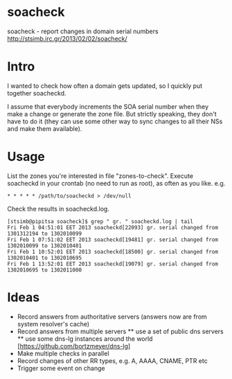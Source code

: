 soacheck
========
soacheck - report changes in domain serial numbers
http://stsimb.irc.gr/2013/02/02/soacheck/

Intro
=====
I wanted to check how often a domain gets updated, so I quickly put together
soacheckd.

I assume that everybody increments the SOA serial number when they make a change
or generate the zone file. But strictly speaking, they don't have to do it (they
can use some other way to sync changes to all their NSs and make them available).

Usage
=====
List the zones you're interested in file "zones-to-check".
Execute soacheckd in your crontab (no need to run as root), as often as you like.
e.g.
```
* * * * * /path/to/soacheckd > /dev/null
```

Check the results in soacheckd.log.

```
[stsimb@pipitsa soacheck]$ grep " gr. " soacheckd.log | tail
Fri Feb 1 04:51:01 EET 2013 soacheckd[22093] gr. serial changed from 1301312194 to 1302010099
Fri Feb 1 07:51:02 EET 2013 soacheckd[19481] gr. serial changed from 1302010099 to 1302010401
Fri Feb 1 10:52:01 EET 2013 soacheckd[18500] gr. serial changed from 1302010401 to 1302010695
Fri Feb 1 13:52:01 EET 2013 soacheckd[19079] gr. serial changed from 1302010695 to 1302011000
```

Ideas
=====
* Record answers from authoritative servers (answers now are from system resolver's cache)
* Record answers from multiple servers
    ** use a set of public dns servers
    ** use some dns-lg instances around the world [https://github.com/bortzmeyer/dns-lg]
* Make multiple checks in parallel
* Record changes of other RR types, e.g. A, AAAA, CNAME, PTR etc
* Trigger some event on change


